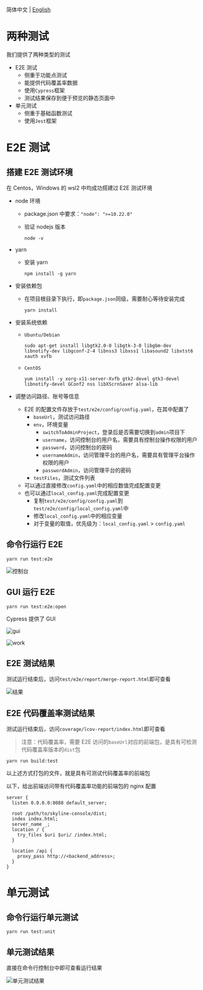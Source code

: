 简体中文 | [English](/docs/en/test/1-ready-to-work.md)

# 两种测试

我们提供了两种类型的测试

- E2E 测试
  - 侧重于功能点测试
  - 能提供代码覆盖率数据
  - 使用`Cypress`框架
  - 测试结果保存到便于预览的静态页面中
- 单元测试
  - 侧重于基础函数测试
  - 使用`Jest`框架

# E2E 测试

## 搭建 E2E 测试环境

在 Centos，Windows 的 wsl2 中均成功搭建过 E2E 测试环境

- node 环境
  - package.json 中要求：`"node": ">=10.22.0"`
  - 验证 nodejs 版本

    ```shell
    node -v
    ```

- yarn
  - 安装 yarn

    ```shell
    npm install -g yarn
    ```

- 安装依赖包
  - 在项目根目录下执行，即`package.json`同级，需要耐心等待安装完成

    ```shell
    yarn install
    ```

- 安装系统依赖
  - `Ubuntu/Debian`

    ```shell
    sudo apt-get install libgtk2.0-0 libgtk-3-0 libgbm-dev libnotify-dev libgconf-2-4 libnss3 libxss1 libasound2 libxtst6 xauth xvfb
    ```

  - `CentOS`

    ```shell
    yum install -y xorg-x11-server-Xvfb gtk2-devel gtk3-devel libnotify-devel GConf2 nss libXScrnSaver alsa-lib
    ```

- 调整访问路径、账号等信息
  - E2E 的配置文件存放于`test/e2e/config/config.yaml`，在其中配置了
    - `baseUrl`，测试访问路径
    - `env`，环境变量
      - `switchToAdminProject`，登录后是否需要切换到`admin`项目下
      - `username`，访问控制台的用户名，需要具有控制台操作权限的用户
      - `password`，访问控制台的密码
      - `usernameAdmin`，访问管理平台的用户名，需要具有管理平台操作权限的用户
      - `passwordAdmin`，访问管理平台的密码
    - `testFiles`，测试文件列表
  - 可以通过直接修改`config.yaml`中的相应数值完成配置变更
  - 也可以通过`local_config.yaml`完成配置变更
    - 复制`test/e2e/config/config.yaml`到`test/e2e/config/local_config.yaml`中
    - 修改`local_config.yaml`中的相应变量
    - 对于变量的取值，优先级为：`local_config.yaml` > `config.yaml`

## 命令行运行 E2E

```shell
yarn run test:e2e
```

![控制台](/docs/zh/test/images/e2e/console.png)

## GUI 运行 E2E

```shell
yarn run test:e2e:open
```

Cypress 提供了 GUI

![gui](/docs/zh/test/images/e2e/gui-list.png)

![work](/docs/zh/test/images/e2e/gui-work.png)

## E2E 测试结果

测试运行结束后，访问`test/e2e/report/merge-report.html`即可查看

![结果](/docs/zh/test/images/e2e/result.png)

## E2E 代码覆盖率测试结果

测试运行结束后，访问`coverage/lcov-report/index.html`即可查看

> 注意：代码覆盖率，需要 E2E 访问的`baseUrl`对应的前端包，是具有可检测代码覆盖率版本的`dist`包

```shell
yarn run build:test
```

以上述方式打包的文件，就是具有可测试代码覆盖率的前端包

以下，给出前端访问带有代码覆盖率功能的前端包的 nginx 配置

```nginx
server {
  listen 0.0.0.0:8088 default_server;

  root /path/to/skyline-console/dist;
  index index.html;
  server_name _;
  location / {
    try_files $uri $uri/ /index.html;
  }

  location /api {
    proxy_pass http://<backend_address>;
  }
}
```

# 单元测试

## 命令行运行单元测试

```shell
yarn run test:unit
```

## 单元测试结果

直接在命令行控制台中即可查看运行结果

![单元测试结果](/docs/zh/test/images/unit/result.png)
